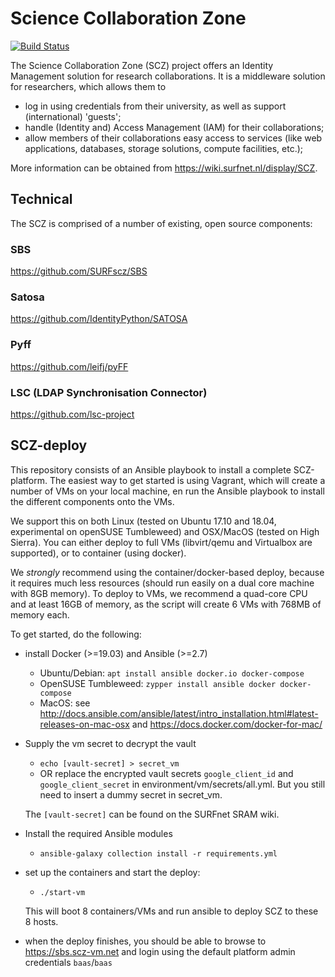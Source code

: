 # Science Collaboration Zone
[![Build Status](https://travis-ci.com/SURFscz/SCZ-deploy.svg?branch=travis-docker)](https://travis-ci.org/SURFscz/SCZ-deploy)


The Science Collaboration Zone (SCZ) project offers an Identity Management solution
for research collaborations.  It is a middleware solution for
researchers, which allows them to

- log in using credentials from their university, as well as support (international) 'guests';
- handle (Identity and) Access Management (IAM) for their collaborations;
- allow members of their collaborations easy access to services (like web
  applications, databases, storage solutions, compute facilities, etc.);

More information can be obtained from <https://wiki.surfnet.nl/display/SCZ>.

## Technical

The SCZ is comprised of a number of existing, open source components:

### SBS
<https://github.com/SURFscz/SBS>

### Satosa
<https://github.com/IdentityPython/SATOSA>

### Pyff
<https://github.com/leifj/pyFF>

### LSC (LDAP Synchronisation Connector)
<https://github.com/lsc-project>


## SCZ-deploy
This repository consists of an Ansible playbook to install a complete
SCZ-platform.  The easiest way to get started is using Vagrant, which will
create a number of VMs on your local machine, en run the Ansible playbook to
install the different components onto the VMs.

We support this on both Linux (tested on Ubuntu 17.10 and 18.04, experimental on
openSUSE Tumbleweed) and OSX/MacOS (tested on High Sierra).
You can either deploy to full VMs (libvirt/qemu and Virtualbox are supported), or to container (using docker).

We _strongly_ recommend using the container/docker-based deploy, because it requires much less resources (should run
easily on a dual core machine with 8GB memory). To deploy to VMs, we recommend a quad-core CPU and at least 16GB of
memory, as the script will create 6 VMs with 768MB of memory each.

To get started, do the following:

- install Docker (>=19.03) and Ansible (>=2.7)
    - Ubuntu/Debian: `apt install ansible docker.io docker-compose`
    - OpenSUSE Tumbleweed: `zypper install ansible docker docker-compose`
    - MacOS: see
      <http://docs.ansible.com/ansible/latest/intro_installation.html#latest-releases-on-mac-osx>
      and <https://docs.docker.com/docker-for-mac/>

- Supply the vm secret to decrypt the vault
    - `echo [vault-secret] > secret_vm`
    - OR replace the encrypted vault secrets `google_client_id` and `google_client_secret`
    in environment/vm/secrets/all.yml.
    But you still need to insert a dummy secret in secret_vm.

    The `[vault-secret]` can be found on the SURFnet SRAM wiki.

- Install the required Ansible modules
    - `ansible-galaxy collection install -r requirements.yml`

- set up the containers and start the deploy:
    - `./start-vm`

    This will boot 8 containers/VMs and run ansible to deploy SCZ to these 8 hosts.

- when the deploy finishes, you should be able to browse to
  <https://sbs.scz-vm.net> and login using the default platform admin
  credentials `baas`/`baas`

